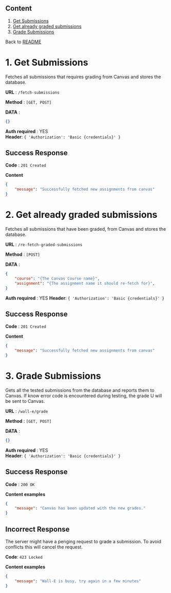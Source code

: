 ## Content

1. [Get Submissions](#get-submissions)
2. [Get already graded submissions](#get-graded-submissions)
3. [Grade Submissions](#grade-submissions)

Back to [README](../README.md)


# <a id="get-submissions"></a> 1. Get Submissions

Fetches all submissions that requires grading from Canvas and stores the database.

**URL** : `/fetch-submissions`

**Method** : `[GET, POST]`

**DATA** :
```json
{}
```

**Auth required** : YES  
**Header**: `{ 'Authorization': 'Basic {credentials}' }`

## Success Response

**Code** : `201 Created`

**Content**

```json
{
    "message": "Successfully fetched new assignments from canvas"
}
```



# <a id="get-graded-submissions"></a> 2. Get already graded submissions

Fetches all submissions that have been graded, from Canvas and stores the database.

**URL** : `/re-fetch-graded-submissions`

**Method** : `[POST]`

**DATA** :
```json
{
    "course": "{The Canvas Course name}",
    "assignment": "{The assignment name it should re-fetch for}",
}
```

**Auth required** : YES
**Header**: `{ 'Authorization': 'Basic {credentials}' }`

## Success Response

**Code** : `201 Created`

**Content**

```json
{
    "message": "Successfully fetched new assignments from canvas"
}
```



# <a id="grade-submissions"></a> 3. Grade Submissions

Gets all the tested submissions from the database and reports them to Canvas. If know error code is encountered during testing, the grade U will be sent to Canvas.

**URL** : `/wall-e/grade`

**Method** : `[GET, POST]`

**DATA** :
```json
{}
```


**Auth required** : YES  
**Header**: `{ 'Authorization': 'Basic {credentials}' }`

## Success Response

**Code** : `200 OK`

**Content examples**

```json
{
    "message": "Canvas has been updated with the new grades."
}
```


## Incorrect Response

The server might have a penging request to grade a submission. To avoid conflicts this will cancel the request.

**Code**: `423 Locked`

**Content examples**

```json
{
    "message": "Wall-E is busy, try again in a few minutes"
}
```